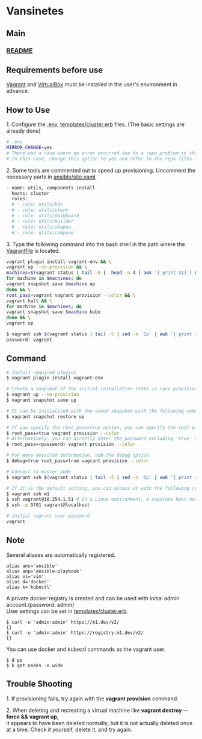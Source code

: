 # Vansinetes
## Main
### [README](../README.md)

## Requirements before use

[Vagrant](https://www.vagrantup.com/downloads) and [VirtualBox](https://www.virtualbox.org/wiki/Downloads) must be installed in the user's environment in advance.

## How to Use

<span>1.</span> Configure the [.env](../.env), [templates/cluster.erb](../templates/cluster.erb) files. (The basic settings are already done)
```sh
# .env
MIRROR_CHANGE=yes
# There was a case where an error occurred due to a repo problem in the generic/centos8 image.
# In this case, change this option to yes and refer to the repo files in the files/mirror path and create them.
```
<span>2.</span> Some tools are commented out to speed up provisioning. Uncomment the necessary parts in [ansible/site.yaml](../ansible/site.yaml).

```sh
- name: utils, components install
  hosts: cluster
  roles:
  # - role: utils/k9s
  # - role: utils/stern
  # - role: utils/dashboard
  # - role: utils/builder
  # - role: utils/skopeo
  # - role: utils/compose
```
<span>3.</span> Type the following command into the bash shell in the path where the [Vagrantfile](../Vagrantfile) is located.

```sh
vagrant plugin install vagrant-env && \
vagrant up --no-provision && \
machines=$(vagrant status | tail -8 |  head -n 4 | awk '{ print $1}') && \
for machine in $machines; do
vagrant snapshot save $machine up
done && \
root_pass=vagrant vagrant provision --color && \
vagrant halt && \
for machine in $machines; do
vagrant snapshot save $machine kube
done && \
vagrant up

$ vagrant ssh $(vagrant status | tail -5 | sed -n '1p' | awk '{ print $1}')
password: vagrant
```

## Command

```sh
# Install required plugins
$ vagrant plugin install vagrant-env

# Create a snapshot of the initial installation state in case provisioning fails
$ vagrant up --no-provision
$ vagrant snapshot save up

# It can be initialized with the saved snapshot with the following command
$ vagrant snapshot restore up

# If you specify the root_pass=true option, you can specify the root password at the prompt.
$ root_pass=true vagrant provision --color
# Alternatively, you can directly enter the password excluding 'true' and 'yes' in the terminal.
$ root_pass=<password> vagrant provision --color

# For more detailed information, add the debug option.
$ debug=true root_pass=true vagrant provision --color

# Connect to master node
$ vagrant ssh $(vagrant status | tail -5 | sed -n '1p' | awk '{ print $1}')

# If it is the default setting, you can access it with the following command
$ vagrant ssh m1
$ ssh vagrant@10.254.1.51 # In a Linux environment, a separate host network configuration is required in a virtual box
$ ssh -p 5701 vagrant@localhost

# initial vagrant user password
vagrant
```

## Note

Several aliases are automatically registered.

```
alias ans='ansible'
alias anp='ansible-playbook'
alias vi='vim'
alias d='docker'
alias k='kubectl'
```

A private docker registry is created and can be used with initial admin account.(password: admin)<br/>
User settings can be set in [templates/cluster.erb](../templates/cluster.erb#118).
```
$ curl -u 'admin:admin' https://m1.dev/v2/
{}
$ curl -u 'admin:admin' https://registry.m1.dev/v2/
{}
```

You can use docker and kubectl commands as the vagrant user.
```
$ d ps
$ k get nodes -o wide
```

## Trouble Shooting

<span>1.</span> If provisioning fails, try again with the **vagrant provision** command.

<span>2.</span> When deleting and recreating a virtual machine like **vagrant destroy --force && vagrant up**,<br/>
it appears to have been deleted normally, but it is not actually deleted once at a time. Check it yourself, delete it, and try again.
